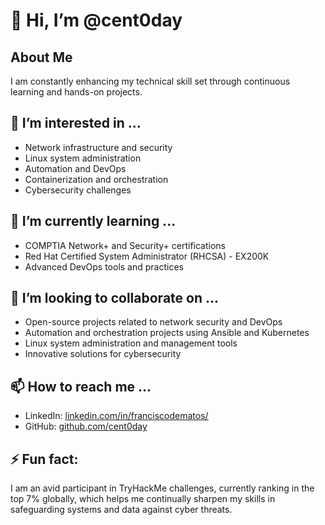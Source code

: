 # 👋 Hi, I’m @cent0day

## About Me
I am constantly enhancing my technical skill set through continuous learning and hands-on projects.

## 👀 I’m interested in ...
- Network infrastructure and security
- Linux system administration
- Automation and DevOps
- Containerization and orchestration
- Cybersecurity challenges

## 🌱 I’m currently learning ...
- COMPTIA Network+ and Security+ certifications
- Red Hat Certified System Administrator (RHCSA) - EX200K
- Advanced DevOps tools and practices

## 💞️ I’m looking to collaborate on ...
- Open-source projects related to network security and DevOps
- Automation and orchestration projects using Ansible and Kubernetes
- Linux system administration and management tools
- Innovative solutions for cybersecurity

## 📫 How to reach me ...
- LinkedIn: [linkedin.com/in/franciscodematos/](https://linkedin.com/in/franciscodematos/)
- GitHub: [github.com/cent0day](https://github.com/cent0day)

## ⚡ Fun fact:
I am an avid participant in TryHackMe challenges, currently ranking in the top 7% globally, which helps me continually sharpen my skills in safeguarding systems and data against cyber threats.
